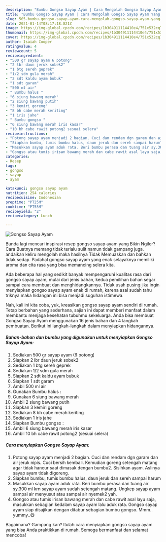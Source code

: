 ```yaml
---
description: "Bumbu Gongso Sayap Ayam | Cara Mengolah Gongso Sayap Ayam Yang Bisa Manjain Lidah"
title: "Bumbu Gongso Sayap Ayam | Cara Mengolah Gongso Sayap Ayam Yang Bisa Manjain Lidah"
slug: 505-bumbu-gongso-sayap-ayam-cara-mengolah-gongso-sayap-ayam-yang-bisa-manjain-lidah
date: 2021-01-14T08:17:18.821Z
image: https://img-global.cpcdn.com/recipes/1b304911114410e4/751x532cq70/gongso-sayap-ayam-foto-resep-utama.jpg
thumbnail: https://img-global.cpcdn.com/recipes/1b304911114410e4/751x532cq70/gongso-sayap-ayam-foto-resep-utama.jpg
cover: https://img-global.cpcdn.com/recipes/1b304911114410e4/751x532cq70/gongso-sayap-ayam-foto-resep-utama.jpg
author: Isaiah Cooper
ratingvalue: 4
reviewcount: 5
recipeingredient:
- "500 gr sayap ayam 6 potong"
- "2 lbr daun jeruk sobek2"
- "1 btg sereh geprek"
- "1/2 sdm gula merah"
- "2 sdt kaldu ayam bubuk"
- "1 sdt garam"
- "500 ml air"
- " Bumbu halus "
- "6 siung bawang merah"
- "2 siung bawang putih"
- "3 kemiri goreng"
- "8 bh cabe merah keriting"
- "1 iris jahe"
- " Bumbu gongso "
- "6 siung bawang merah iris kasar"
- "10 bh cabe rawit potong2 sesuai selera"
recipeinstructions:
- "Potong sayap ayam menjadi 2 bagian. Cuci dan rendam dgn garam dan air jeruk nipis. Cuci bersih kembali. Kemudian goreng setengah matang agar tidak hancur saat dimasak dengan bumbu2. Sisihkan ayam. Aslinya sayap ayam tidak digoreng."
- "Siapkan bumbu, tumis bumbu halus, daun jeruk dan sereh sampai harum"
- "Masukkan sayap ayam aduk rata. Beri bumbu perasa dan tuang air sy.300 ml krn sayap ayam sudah setengah matang. Ungkep sayap ayam sampai air menyusut atau sampai air nyemek2 yah."
- "Gongso atau tumis irisan bawang merah dan cabe rawit asal layu saja, masukkan sebagian kedalam sayap ayam lalu aduk rata. Gongso sayap ayam siap disajikan dengan ditabur sebagian bumbu gongso. Mmm.. yummy..😋"
categories:
- Resep
tags:
- gongso
- sayap
- ayam

katakunci: gongso sayap ayam 
nutrition: 254 calories
recipecuisine: Indonesian
preptime: "PT25M"
cooktime: "PT55M"
recipeyield: "2"
recipecategory: Lunch

---
```



![Gongso Sayap Ayam](https://img-global.cpcdn.com/recipes/1b304911114410e4/751x532cq70/gongso-sayap-ayam-foto-resep-utama.jpg)

Bunda lagi mencari inspirasi resep gongso sayap ayam yang Bikin Ngiler? Cara Buatnya memang tidak terlalu sulit namun tidak gampang juga. andaikan keliru mengolah maka hasilnya Tidak Memuaskan dan bahkan tidak sedap. Padahal gongso sayap ayam yang enak selayaknya memiliki aroma dan cita rasa yang bisa memancing selera kita.



Ada beberapa hal yang sedikit banyak mempengaruhi kualitas rasa dari gongso sayap ayam, mulai dari jenis bahan, kedua pemilihan bahan segar sampai cara membuat dan menghidangkannya. Tidak usah pusing jika ingin menyiapkan gongso sayap ayam enak di rumah, karena asal sudah tahu triknya maka hidangan ini bisa menjadi suguhan istimewa.


Nah, kali ini kita coba, yuk, kreasikan gongso sayap ayam sendiri di rumah. Tetap berbahan yang sederhana, sajian ini dapat memberi manfaat dalam membantu menjaga kesehatan tubuhmu sekeluarga. Anda bisa membuat Gongso Sayap Ayam menggunakan 16 jenis bahan dan 4 langkah pembuatan. Berikut ini langkah-langkah dalam menyiapkan hidangannya.

<!--inarticleads1-->

##### Bahan-bahan dan bumbu yang digunakan untuk menyiapkan Gongso Sayap Ayam:

1. Sediakan 500 gr sayap ayam (6 potong)
1. Siapkan 2 lbr daun jeruk sobek2
1. Sediakan 1 btg sereh geprek
1. Sediakan 1/2 sdm gula merah
1. Siapkan 2 sdt kaldu ayam bubuk
1. Siapkan 1 sdt garam
1. Ambil 500 ml air
1. Gunakan  Bumbu halus :
1. Gunakan 6 siung bawang merah
1. Ambil 2 siung bawang putih
1. Siapkan 3 kemiri goreng
1. Sediakan 8 bh cabe merah keriting
1. Sediakan 1 iris jahe
1. Siapkan  Bumbu gongso :
1. Ambil 6 siung bawang merah iris kasar
1. Ambil 10 bh cabe rawit potong2 (sesuai selera)




<!--inarticleads2-->

##### Cara menyiapkan Gongso Sayap Ayam:

1. Potong sayap ayam menjadi 2 bagian. Cuci dan rendam dgn garam dan air jeruk nipis. Cuci bersih kembali. Kemudian goreng setengah matang agar tidak hancur saat dimasak dengan bumbu2. Sisihkan ayam. Aslinya sayap ayam tidak digoreng.
1. Siapkan bumbu, tumis bumbu halus, daun jeruk dan sereh sampai harum
1. Masukkan sayap ayam aduk rata. Beri bumbu perasa dan tuang air sy.300 ml krn sayap ayam sudah setengah matang. Ungkep sayap ayam sampai air menyusut atau sampai air nyemek2 yah.
1. Gongso atau tumis irisan bawang merah dan cabe rawit asal layu saja, masukkan sebagian kedalam sayap ayam lalu aduk rata. Gongso sayap ayam siap disajikan dengan ditabur sebagian bumbu gongso. Mmm.. yummy..😋




Bagaimana? Gampang kan? Itulah cara menyiapkan gongso sayap ayam yang bisa Anda praktikkan di rumah. Semoga bermanfaat dan selamat mencoba!
